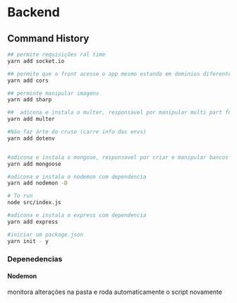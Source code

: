 # Backend

## Command History
```sh
## permite requisições ral time
yarn add socket.io

## permite que o front acesse o app mesmo estando em dominios diferente
yarn add cors

## perminte manipular imagens
yarn add sharp

##  adicona e instala o multer, responsavel por manipular multi part forms
yarn add multer

#Não faz árte do cruso (carre info das envs)
yarn add dotenv


#adicona e instala o mongose, responsavel por criar e manipular bancos no mongodb
yarn add mongoose

#adicona e instala o nodemon com dependencia
yarn add nodemon -D

# To run
node src/index.js

#adicona e instala o express com dependencia
yarn add express

#iniciar um package.json
yarn init - y
```

### Depenedencias
#### Nodemon
monitora alterações na pasta e roda automaticamente o script novamente